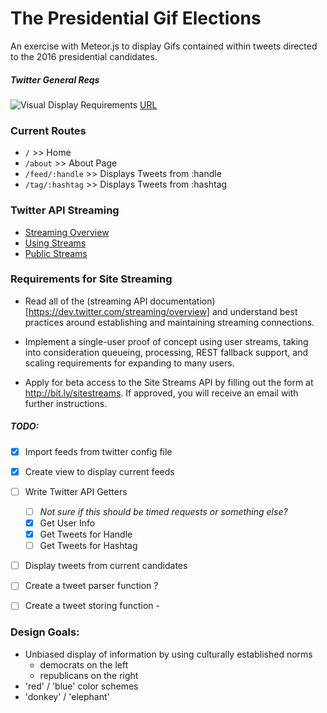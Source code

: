 # The Presidential Gif Elections

An exercise with Meteor.js to display Gifs contained within tweets directed to the 2016 presidential candidates.

##### Twitter General Reqs

![Visual Display Requirements](https://i.imgur.com/Zb000N8.png)
[URL](https://about.twitter.com/company/display-requirements)


### Current Routes

- `/` >> Home
- `/about`  >> About Page
- `/feed/:handle` >> Displays Tweets from :handle
- `/tag/:hashtag` >> Displays Tweets from :hashtag

### Twitter API Streaming

- [Streaming Overview](https://dev.twitter.com/streaming/overview)
- [Using Streams](https://dev.twitter.com/streaming/userstreams)
- [Public Streams](https://dev.twitter.com/streaming/public)



### Requirements for Site Streaming

- Read all of the (streaming API documentation)[https://dev.twitter.com/streaming/overview] and understand best practices around establishing and maintaining streaming connections.
- Implement a single-user proof of concept using user streams, taking into consideration queueing, processing, REST fallback support, and scaling requirements for expanding to many users.

- Apply for beta access to the Site Streams API by filling out the form at http://bit.ly/sitestreams. If approved, you will receive an email with further instructions.



##### TODO:

- [x] Import feeds from twitter config file
- [x] Create view to display current feeds
- [ ] Write Twitter API Getters 
    - [ ] _Not sure if this should be timed requests or something else?_
    - [x] Get User Info
    - [x] Get Tweets for Handle
    - [ ] Get Tweets for Hashtag
- [ ] Display tweets from current candidates
- [ ] Create a tweet parser function ?
- [ ] Create a tweet storing function -



### Design Goals:

- Unbiased display of information by using culturally established norms
    + democrats on the left
    + republicans on the right
- 'red' / 'blue' color schemes
- 'donkey' / 'elephant'
